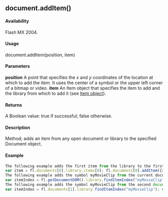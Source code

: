 ## document.addItem()

#### Availability

Flash MX 2004.

#### Usage

document.addItem(position, item)

#### Parameters

**position** A point that specifies the *x* and *y* coordinates of the location at which to add the item. It uses the center of a symbol or the upper left corner of a bitmap or video.
**item** An Item object that specifies the item to add and the library from which to add it (see [Item object](../Item_object/item_summary.md)).

#### Returns

A Boolean value: true if successful; false otherwise.

#### Description

Method; adds an item from any open document or library to the specified Document object.

#### Example

```javascript
The following example adds the first item from the library to the first document at the specified location for the selected symbol, bitmap, or video:
var item = fl.documents[0].library.items[0]; fl.documents[0].addItem({x:0,y:0}, item);
The following example adds the symbol myMovieClip from the current document’s library to the current document:
var itemIndex = fl.getDocumentDOM().library.findItemIndex("myMovieClip"); var theItem = fl.getDocumentDOM().library.items[itemIndex]; fl.getDocumentDOM().addItem({x:0,y:0}, theItem);
The following example adds the symbol myMovieClip from the second document in the documents array to the third document in the documents array:
var itemIndex = fl.documents[1].library.findItemIndex("myMovieClip"); var theItem = fl.documents[1].library.items[itemIndex]; fl.documents[2].addItem({x:0,y:0}, theItem);

```